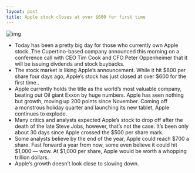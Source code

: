 ```yaml
---
layout: post
title: Apple stock closes at over $600 for first time
---
```

![img](http://media.idownloadblog.com/wp-content/uploads/2012/03/Screen-Shot-2012-03-19-at-4.15.01-PM.png)
* Today has been a pretty big day for those who currently own Apple stock. The Cupertino-based company announced this morning on a conference call with CEO Tim Cook and CFO Peter Oppenheimer that it will be issuing divdends and stock buybacks.
* The stock market is liking Apple’s announcement. While it hit $600 per share four days ago, Apple’s stock has just closed at over $600 for the first time..
* Apple currently holds the title as the world’s most valuable company, beating out Oil giant Exxon by huge numbers. Apple has seen nothing but growth, moving up 200 points since November. Coming off a monstrous holiday quarter and launching its new tablet, Apple continues to explode.
* Many critics and analysts expected Apple’s stock to drop off after the death of the late Steve Jobs, however, that’s not the case. It’s been only about 30 days since Apple crossed the $500 per share mark.
* Some analysts believe by the end of the year, Apple could reach $700 a share. Fast forward a year from now, some even believe it could hit $1,000 — wow. At $1,000 per share, Apple would be worth a whopping trillion dollars.
* Apple’s growth doesn’t look close to slowing down.


